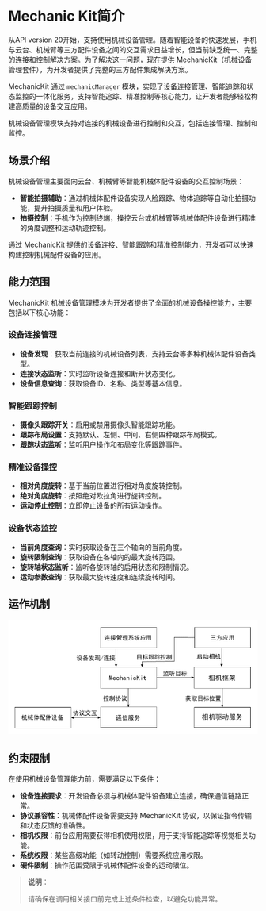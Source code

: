 # Mechanic Kit简介
<!--Kit: Mechanic Kit-->
<!--Subsystem: Mechanic-->
<!--Owner: @hobbycao-->
<!--Designer: @saga2025-->
<!--Tester: @zhaodengqi-->
<!--Adviser: @foryourself-->

从API version 20开始，支持使用机械设备管理。随着智能设备的快速发展，手机与云台、机械臂等三方配件设备之间的交互需求日益增长，但当前缺乏统一、完整的连接和控制解决方案。为了解决这一问题，现在提供 MechanicKit（机械设备管理套件），为开发者提供了完整的三方配件集成解决方案。

MechanicKit 通过 `mechanicManager` 模块，实现了设备连接管理、智能追踪和状态监控的一体化服务，支持智能追踪<!--Del-->、精准控制<!--DelEnd-->等核心能力，让开发者能够轻松构建高质量的设备交互应用。

机械设备管理模块支持对连接的机械设备进行控制和交互，包括连接管理、控制和监控。

## 场景介绍

机械设备管理主要面向云台、机械臂等智能机械体配件设备的交互控制场景：

- **智能拍摄辅助**：通过机械体配件设备实现人脸跟踪、物体追踪等自动化拍摄功能，提升拍摄质量和用户体验。
- **拍摄控制**：手机作为控制终端，操控云台或机械臂等机械体配件设备进行精准的角度调整和运动轨迹控制。

通过 MechanicKit 提供的设备连接、智能跟踪和精准控制能力，开发者可以快速构建控制机械配件设备的应用。

## 能力范围

MechanicKit 机械设备管理模块为开发者提供了全面的机械设备操控能力，主要包括以下核心功能：

### 设备连接管理

- **设备发现**：获取当前连接的机械设备列表，支持云台等多种机械体配件设备类型。
- **连接状态监听**：实时监听设备连接和断开状态变化。
- **设备信息查询**：获取设备ID、名称、类型等基本信息。

### 智能跟踪控制

- **摄像头跟踪开关**：启用或禁用摄像头智能跟踪功能。
- **跟踪布局设置**：支持默认、左侧、中间、右侧四种跟踪布局模式。
- **跟踪状态监听**：监听用户操作和布局变化等跟踪事件。

<!--Del-->
### 精准设备操控

- **相对角度旋转**：基于当前位置进行相对角度旋转控制。
- **绝对角度旋转**：按照绝对欧拉角进行旋转控制。
- **运动停止控制**：立即停止设备的所有运动操作。
<!--DelEnd-->

### 设备状态监控

- **当前角度查询**：实时获取设备在三个轴向的当前角度。
- **旋转限制查询**：获取设备在各轴向的最大旋转范围。
- **旋转轴状态监听**：监听各旋转轴的启用状态和限制情况。
- **运动参数查询**：获取最大旋转速度和连续旋转时间。

## 运作机制

![原理图](figures/guide_mechanic.png)

## 约束限制

在使用机械设备管理能力前，需要满足以下条件：

- **设备连接要求**：开发设备必须与机械体配件设备建立连接，确保通信链路正常。
- **协议兼容性**：机械体配件设备需要支持 MechanicKit 协议，以保证指令传输和状态反馈的准确性。
- **相机权限**：前台应用需要获得相机使用权限，用于支持智能追踪等视觉相关功能。
- **系统权限**：某些高级功能（如转动控制）需要系统应用权限。
- **硬件限制**：操作范围受限于机械体配件设备的运动限位。

> **说明**：
>
> 请确保在调用相关接口前完成上述条件检查，以避免功能异常。
